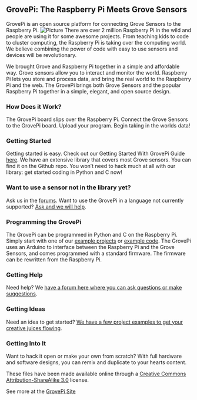 ## **GrovePi: The Raspberry Pi Meets Grove Sensors**

GrovePi is an open source platform for connecting Grove Sensors to the Raspberry Pi.
![Picture](http://www.dexterindustries.com/GrovePi/wp-content/uploads/2013/10/GrovePi-Grove-for-the-Raspberry-Pi-RPi-and-GrovePi-Side-by-Side.jpg)
There are over 2 million Raspberry Pi in the wild and people are using it for some awesome projects.  From teaching kids to code to cluster computing, the Raspberry Pi is taking over the computing world.  We believe combining the power of code with easy to use sensors and devices will be revolutionary.

We brought Grove and Raspberry Pi together in a simple and affordable way. Grove sensors allow you to interact and monitor the world. Raspberry Pi lets you store and process data, and bring the real world to the Raspberry Pi and the web.
The GrovePi brings both Grove Sensors and the popular Raspberry Pi together in a simple, elegant, and open source design.

### How Does it Work?
The GrovePi board slips over the Raspberry Pi.  Connect the Grove Sensors to the GrovePi board.  Upload your program.  Begin taking in the worlds data!

### Getting Started
Getting started is easy. Check out our Getting Started With GrovePi Guide [here](http://www.google.com/url?q=http%3A%2F%2Fwww.dexterindustries.com%2FGrovePi%2Fget-started-with-the-grovepi%2F&sa=D&sntz=1&usg=AFQjCNGcfVAClI29LR1k00ekcYJC7Tll1g).
We have an extensive library that covers most Grove sensors. You can find it on the Github repo.  You won’t need to hack much at all with our library: get started coding in Python and C now!

### Want to use a sensor not in the library yet?
Ask us in the [forums](http://www.google.com/url?q=http%3A%2F%2Fwww.dexterindustries.com%2Fforum%2F%3Fforum%3Dgrovepi&sa=D&sntz=1&usg=AFQjCNHvoZrFzIDFDW5LCPgKIG2JnwAAbg).  Want to use the GrovePi in a language not currently supported? [Ask and we will help](http://www.google.com/url?q=http%3A%2F%2Fwww.dexterindustries.com%2Fforum%2F%3Fforum%3Dgrovepi&sa=D&sntz=1&usg=AFQjCNHvoZrFzIDFDW5LCPgKIG2JnwAAbg).

### Programming the GrovePi
The GrovePi can be programmed in Python and C on the Raspberry Pi.  Simply start with one of our [example projects](http://www.google.com/url?q=http%3A%2F%2Fwww.dexterindustries.com%2FGrovePi%2Fprojects-for-the-raspberry-pi%2F&sa=D&sntz=1&usg=AFQjCNGoiMlC8E9az6mCY2piHsVCl984xg) or [example code](https://www.google.com/url?q=https%3A%2F%2Fgithub.com%2FDexterInd%2FGrovePi%2Ftree%2Fmaster%2FSoftware&sa=D&sntz=1&usg=AFQjCNEv6DyxtcDNFukjQKpInBSr3uDe-g).
The GrovePi uses an Arduino to interface between the Raspberry Pi and the Grove Sensors, and comes programmed with a standard firmware.  The firmware can be rewritten from the Raspberry Pi.

### Getting Help
Need help? We [have a forum here where you can ask questions or make suggestions](http://www.google.com/url?q=http%3A%2F%2Fwww.dexterindustries.com%2FGrovePi%2Fprojects-for-the-raspberry-pi%2F&sa=D&sntz=1&usg=AFQjCNGoiMlC8E9az6mCY2piHsVCl984xg).

### Getting Ideas
Need an idea to get started?  [We have a few project examples to get your creative juices flowing](http://www.google.com/url?q=http%3A%2F%2Fwww.dexterindustries.com%2FGrovePi%2Fprojects-for-the-raspberry-pi%2F&sa=D&sntz=1&usg=AFQjCNGoiMlC8E9az6mCY2piHsVCl984xg).

### Getting Into It
Want to hack it open or make your own from scratch? With full hardware and software designs, you can remix and duplicate to your hearts content.

These files have been made available online through a [Creative Commons Attribution-ShareAlike 3.0](http://creativecommons.org/licenses/by-sa/3.0/) license.

See more at the [GrovePi Site](http://dexterindustries.com/GrovePi/)
